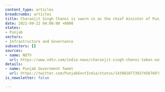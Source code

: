 ```yaml
---
content_type: articles
breadcrumbs: articles
title: Charanjit Singh Channi is sworn in as the chief minister of Punjab
date: 2021-09-22 04:00:00 +0000
states:
- Punjab
sectors:
- Infrastructure and Governance
subsectors: []
sources:
- name: NDTV
  url: https://www.ndtv.com/india-news/charanjit-singh-channi-takes-oath-as-punjab-chief-minister-two-days-after-amarinder-singh-quit-2546852
details:
- name: Punjab Government Tweet
  url: https://twitter.com/PunjabGovtIndia/status/1439828773927456769?s=20
is_newsletter: false

---
```

